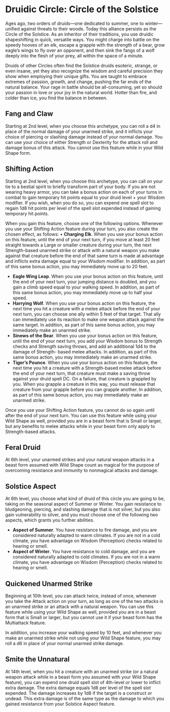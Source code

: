 # Druidic Circle: Circle of the Solstice
Ages ago, two orders of druids—one dedicated to summer, one to winter—unified against threats to their woods. Today this alliance persists as the Circle of the Solstice. As an inheritor of their traditions, you use druidic shapeshifting in quick, versatile ways. You might charge into battle on the speedy hooves of an elk, escape a grapple with the strength of a bear, grow eagle’s wings to fly over an opponent, and then sink the fangs of a wolf deeply into the flesh of your prey, all within the space of a minute.

Druids of other Circles often find the Solstice druids esoteric, strange, or even insane, yet they also recognize the wisdom and careful precision they show when employing their unique gifts. You are taught to embrace extremes of passion, growth, and change, pushing the far ends of the natural balance. Your rage in battle should be all-consuming, yet so should your passion in love or your joy in the natural world. Hotter than fire, and colder than ice, you find the balance in between.

## Fang and Claw
Starting at 2nd level, when you choose this archetype, you can roll a d4 in place of the normal damage of your unarmed strike, and it inflicts your choice of piercing or slashing damage instead of your normal damage. You can use your choice of either Strength or Dexterity for the attack roll and damage bonus of this attack. You cannot use this feature while in your Wild Shape form.

## Shifting Action
Starting at 2nd level, when you choose this archetype, you can call on your tie to a bestial spirit to briefly transform part of your body. If you are not wearing heavy armor, you can take a bonus action on each of your turns in combat to gain temporary hit points equal to your druid level + your Wisdom modifier. If you wish, when you do so, you can expend one spell slot to regain 1d8 hit points per level of the spell slot expended instead of gaining temporary hit points.

When you gain this feature, choose one of the following options. Whenever you use your Shifting Action feature during your turn, you also create the chosen effect, as follows:
• **Charging Elk**. When you use your bonus action on this feature, until the end of your next turn, if you move at least 20
feet straight towards a Large or smaller creature during your turn, the next Strength-based unarmed strike or attack with a natural weapon you make against that creature before the end of that same turn is made at advantage and inflicts extra damage equal to your Wisdom modifier. In addition, as part of this same bonus action, you may immediately move up to 20 feet.
* **Eagle Wing Leap**. When you use your bonus action on this feature, until the end of your next turn, your jumping distance is doubled, and you gain a climb speed equal to your walking speed. In addition, as part of this same bonus action, you may immediately move up to half your speed.
* **Harrying Wolf**. When you use your bonus action on this feature, the next time you hit a creature with a melee attack before the end of your next turn, you can choose one ally within 5 feet of that target. That ally can immediately use its reaction to make one weapon attack against the same target. In addition, as part of this same bonus action, you may immediately make an unarmed strike.
* **Sinews of the Bear**. When you use your bonus action on this feature, until the end of your next turn, you add your Wisdom bonus to Strength checks and Strength saving throws, and add an additional 1d4 to the damage of Strength- based melee attacks. In addition, as part of this same bonus action, you may immediately make an unarmed strike.
* **Tiger’s Pounce**. When you use your bonus action on this feature, the next time you hit a creature with a Strength-based melee attack before the end of your next turn, that creature must make a saving throw against your druid spell DC. On a failure, that creature is grappled by you. When you grapple a creature in this way, you must release that creature from your grapple before you can grapple another. In addition, as part of this same bonus action, you may immediately make an unarmed strike.

Once you use your Shifting Action feature, you cannot do so again until after the end of your next turn. You can use this feature while using your Wild Shape as well, provided you are in a beast form that is Small or larger, but any benefits to melee attacks while in your beast form only apply to Strength-based attacks.

## Feral Druid
At 6th level, your unarmed strikes and your natural weapon attacks in a beast form assumed with Wild Shape count as magical for the purpose of overcoming resistance and immunity to nonmagical attacks and damage.

## Solstice Aspect
At 6th level, you choose what kind of druid of this circle you are going to be, taking on the seasonal aspect of Summer or Winter. You gain resistance to bludgeoning, piercing, and slashing damage that is not silver, but you also gain vulnerability to silver, and you must choose one of the following two aspects, which grants you further abilities.
* **Aspect of Summer**. You have resistance to fire damage, and you are considered naturally adapted to warm climates. If
you are not in a cold climate, you have advantage on Wisdom (Perception) checks related to hearing or smell.
* **Aspect of Winter**. You have resistance to cold damage, and you are considered naturally adapted to cold climates. If you
are not in a warm climate, you have advantage on Wisdom (Perception) checks related to hearing or smell.

## Quickened Unarmed Strike
Beginning at 10th level, you can attack twice, instead of once, whenever you take the Attack action on your turn, as long as one of the two attacks is an unarmed strike or an attack with a natural weapon. You can use this feature while using your Wild Shape as well, provided you are in a beast form that is Small or larger, but you cannot use it if your beast form has the Multiattack feature.

In addition, you increase your walking speed by 10 feet, and whenever you make an unarmed strike while not using your Wild Shape feature, you may roll a d6 in place of your normal unarmed strike damage.

## Smite the Unnatural
At 14th level, when you hit a creature with an unarmed strike (or a natural weapon attack while in a beast form you assumed with your Wild Shape feature), you can expend one druid spell slot of 4th-level or lower to inflict extra damage. The extra damage equals 1d8 per level of the spell slot expended. The damage increases by 1d8 if the target is a construct or undead. This extra damage is of the same type as the damage to which you gained resistance from your Solstice Aspect feature.

